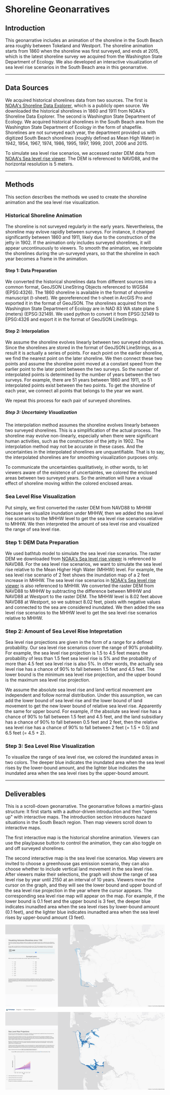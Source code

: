 # Shoreline Geonarratives

## Introduction

This geonarrative includes an animation of the shoreline in the South Beach area roughly between Tokeland and Westport. The shoreline animation starts from 1860 when the shoreline was first surveyed, and ends at 2015, which is the latest shoreline survey we acquired from the Washington State Department of Ecology. We also developed an interactive visualization of sea level rise scenarios in the South Beach area in this geonarrative.

***
## Data Sources

We acquired historical shorelines data from two sources. The first is [NOAA's Shoreline Data Explorer](https://nsde.ngs.noaa.gov/), which is a publicly open source. We downloaded the historical shorelines in 1860 and 1911 from NOAA's Shoreline Data Explorer. The second is Washington State Department of Ecology. We acquired historical shorelines in the South Beach area from the Washington State Department of Ecology in the form of shapefile. Shorelines are not surveyed each year, the department provided us with digitized South Beach shorelines (roughly defined as Mean High Water) in 1942, 1954, 1967, 1974, 1986, 1995, 1997, 1999, 2001, 2006 and 2015.

To simulate sea level rise scenarios, we accessed raster DEM data from [NOAA's Sea level rise viewer](https://coast.noaa.gov/slr/). The DEM is referenced to NAVD88, and the horizontal resolution is 5 meters.

***
## Methods

This section describes the methods we used to create the shoreline animation and the sea level rise visualization.

### Historical Shoreline Animation

The shoreline is not surveyed regularly in the early years. Nevertheless, the shoreline may evlove rapidly between surveys. For instance, it changed significantly between 1860 and 1911, likely due to the construction of the jetty in 1902. If the animation only includes surveyed shorelines, it will appear uncontinuously to viewers. To smooth the animation, we interpolate the shorelines during the un-surveyed years, so that the shoreline in each year becomes a frame in the animation.

#### Step 1: Data Preparation

We converted the historical shorelines data from different sources into a common format, GeoJSON LineString Objects referenced to WGS84 (EPSG:4326). The 1860 shoreline is available in the format of shoreline manuscript (t-sheet). We georeferenced the t-sheet in ArcGIS Pro and exported it in the format of GeoJSON. The shorelines acquired from the Washington State Department of Ecology are in NAD 83 WA state plane S (meters) (EPSG:32149). We used python to convert it from EPSG:32149 to EPSG:4326 and export it in the format of GeoJSON LineStrings.

#### Step 2: Interpolation

We assume the shoreline evolves linearly between two surveyed shorelines. Since the shorelines are stored in the format of GeoJSON LineStrings, as a result it is actually a series of points. For each point on the earlier shoreline, we find the nearest point on the later shoreline. We then connect these two points and assume the shoreline point moved at a constant speed from the earlier point to the later point between the two surveys. So the number of interpolated points is determined by the number of years between the two surveys. For example, there are 51 years between 1860 and 1911, so 51 interpolated points exist between the two points. To get the shoreline of each year, we connect all points that belongs to the year we want.

We repeat this process for each pair of surveyed shorelines.

##### Step 3: Uncertainty Visualization

The interpolation method assumes the shoreline evolves linearly between two surveyed shorelines. This is a simplification of the actual process. The shoreline may evolve non-linearly, especially when there were significant human activities, such as the construction of the jetty in 1902. The interpolation method may not be accurate in these cases. And the uncertainties in the interpolated shorelines are unquantifiable. That is to say, the interpolated shorelines are for smoothing visualization purposes only.

To communicate the uncertainties qualitatively, in other words, to let viewers aware of the existence of uncertaintes, we colored the enclosed areas between two surveyed years. So the animation will have a visual effect of shoreline moving within the colored enclosed areas.

### Sea Level Rise Visualization

Put simply, we first converted the raster DEM from NAVD88 to MHHW because we visualize inundation under MHHW, then we added the sea level rise scenarios to the MHHW level to get the sea level rise scenarios relative to MHHW. We then interpreted the amount of sea level rise and visualized the range of sea level rise.

### Step 1: DEM Data Preparation

We used bathtub model to simulate the sea level rise scenarios. The raster DEM we downloaded  from [NOAA's Sea level rise viewer](https://coast.noaa.gov/slr/) is referenced to NAVD88. For the sea level rise scenarios, we want to simulate the sea level rise relative to the Mean Higher High Water (MHHW) level. For example, the sea level rise scenario of 2 feet shows the inundation map of a 2 feet increase in MHHW. The sea level rise scenarios in [NOAA's Sea level rise viewer](https://coast.noaa.gov/slr/) is also referenced to MHHW. We converted the raster DEM from NAVD88 to MHHW by subtracting the difference between MHHW and NAVD88 at Westport to the raster DEM. The MHHW level is 8.02 feet above NAVD88 at Westport, so we subtract 8.02 feet, pixels with negative values and connected to the sea are considered inundated. We then added the sea level rise scenarios to the MHHW level to get the sea level rise scenarios relative to MHHW.

### Step 2: Amount of Sea Level Rise Intepretation

Sea level rise projections are given in the form of a range for a defined probability. Our sea level rise scenarios cover the range of 90% probability. For example, the sea level rise projection is 1.5 to 4.5 feet means the probability of less than 1.5 feet sea level rise is 5% and the probability of more than 4.5 feet sea level rise is also 5%. In other words, the actually sea level rise has a chance of 90% to fall between 1.5 feet and 4.5 feet. The lower bound is the minimum sea level rise projection, and the upper bound is the maximum sea level rise projection.

We assume the absolute sea level rise and land vertical movement are independent and follow normal distribution. Under this assumption, we can add the lower bound of sea level rise and the lower bound of land movement to get the new lower bound of relative sea level rise. Apparently the same for upper bound. For example, if the absolute sea level rise has a chance of 90% to fall between 1.5 feet and 4.5 feet, and the land subsidiary has a chance of 90% to fall between 0.5 feet and 2 feet, then the relative sea level rise has a chance of 90% to fall between 2 feet (= 1.5 + 0.5) and 6.5 feet (= 4.5 + 2).

### Step 3: Sea Level Rise Visualization

To visualize the range of sea level rise, we colored the inundated areas in two colors. The deeper blue indicates the inundated area when the sea level rises by the lower-bound amount, and the lighter blue indicates the inundated area when the sea level rises by the upper-bound amount.

***
## Deliverables

This is a scroll-down geonarrative. The geonarrative follows a martini-glass structure: It first starts with a author-driven introduction and then "opens up" with interactive maps. The introduction section introduces hazard situations in the South Beach region. Then map viewers scroll down to interactive maps.

The first interactive map is the historical shoreline animation. Viewers can use the play/pause button to control the animation, they can also toggle on and off surveyed shorelines.

The second interactive map is the sea level rise scenarios. Map viewers are invited to choose a greenhouse gas emission scenario, they can also choose whether to include vertical land movement in the sea level rise. After viewers make their selections, the graph will show the range of sea level rise by year until 2150 at an interval of 10 years. Viewers move the cursor on the graph, and they will see the lower bound and upper bound of the sea level rise projection in the year where the cursor appears. The corresponding sea level rise map will appear on the map. For example, if the lower bound is 0.1 feet and the upper bound is 3 feet, the deeper blue indicates inunadted area when the sea level rises by lower-bound amount (0.1 feet), and the lighter blue indicates inunadted area when the sea level rises by upper-bound amount (3 feet).

![Shoreline Animation](img/historicalPage.png)
![Sea Level Rise Scenarios](img/slrPage.png)